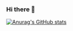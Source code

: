 ### Hi there 👋
[![Anurag's GitHub stats](https://github-readme-stats.vercel.app/api?username=flyono)](https://github.com/anuraghazra/github-readme-stats)
<!--
**flyono/flyono** is a ✨ _special_ ✨ repository because its `README.md` (this file) appears on your GitHub profile.

Here are some ideas to get you started:

- 🔭 I’m currently working on ...
- 🌱 I’m currently learning ...
- 👯 I’m looking to collaborate on ...
- 🤔 I’m looking for help with ...
- 💬 Ask me about ...
- 📫 How to reach me: ...
- 😄 Pronouns: ...
- ⚡ Fun fact: ...
-->
